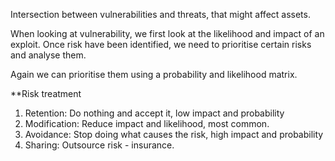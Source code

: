 Intersection between vulnerabilities and threats, that might affect assets. 

When looking at vulnerability, we first look at the likelihood and impact of an exploit. 
Once risk have been identified, we need to prioritise certain risks and analyse them. 

Again we can prioritise them using a probability and likelihood matrix. 

**Risk treatment
1. Retention: Do nothing and accept it, low impact and probability 
2. Modification: Reduce impact and likelihood, most common. 
4. Avoidance: Stop doing what causes the risk, high impact and probability
5. Sharing: Outsource risk - insurance. 